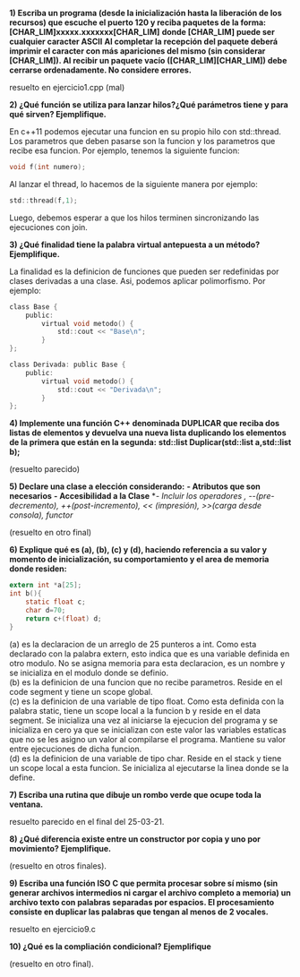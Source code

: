 **1) Escriba un programa (desde la inicialización hasta la liberación de los recursos) que escuche el puerto 120 y reciba paquetes de la forma: 		[CHAR_LIM]xxxxx.xxxxxxx[CHAR_LIM]**
**donde [CHAR_LIM] puede ser cualquier caracter ASCII**
**Al completar la recepción del paquete deberá imprimir el caracter con más apariciones del mismo (sin considerar [CHAR_LIM]). Al recibir un paquete vacío ([CHAR_LIM][CHAR_LIM]) debe cerrarse ordenadamente. No considere errores.**

resuelto en ejercicio1.cpp (mal)

**2) ¿Qué función se utiliza para lanzar hilos?¿Qué parámetros tiene y para qué sirven? Ejemplifique.**

En c++11 podemos ejecutar una funcion en su propio hilo con std::thread. Los parametros que deben pasarse son la funcion y los parametros que recibe esa funcion. Por ejemplo, tenemos la siguiente funcion:  

```c
void f(int numero);
```
Al lanzar el thread, lo hacemos de la siguiente manera por ejemplo:

```c
std::thread(f,1);
```
Luego, debemos esperar a que los hilos terminen sincronizando las ejecuciones con join.  

**3) ¿Qué finalidad tiene la palabra virtual antepuesta a un método? Ejemplifique.**

La finalidad es la definicion de funciones que pueden ser redefinidas por clases derivadas a una clase. Asi, podemos aplicar polimorfismo. Por ejemplo:  
```c
class Base {
	public:
		virtual void metodo() {
			std::cout << "Base\n";
		}
};

class Derivada: public Base {
	public:
		virtual void metodo() {
			std::cout << "Derivada\n";
		}
};
```

**4) Implemente una función C++ denominada DUPLICAR que reciba dos listas de elementos y devuelva una nueva lista duplicando los elementos de la primera que están en la segunda:**
		**std::list<T> Duplicar(std::list<T> a,std::list<T> b);**

(resuelto parecido)

**5) Declare una clase a elección considerando:**
		**- Atributos que son necesarios**
		**- Accesibilidad a la Clase**
		**- Incluir los operadores *, --(pre-decremento), ++(post-incremento), << (impresión), >>(carga desde consola), functor**

(resuelto en otro final)

**6) Explique qué es (a), (b), (c) y (d), haciendo referencia a su valor y momento de inicialización, su comportamiento y el area de memoria donde residen:**

```c
extern int *a[25];
int b(){
	static float c;
	char d=70;
	return c+(float) d;
}
```

(a) es la declaracion de un arreglo de 25 punteros a int. Como esta declarado con la palabra extern, esto indica que es una variable definida en otro modulo. No se asigna memoria para esta declaracion, es un nombre y se inicializa en el modulo donde se definio.   
(b) es la definicion de una funcion que no recibe parametros. Reside en el code segment y tiene un scope global.  
(c) es la definicion de una variable de tipo float. Como esta definida con la palabra static, tiene un scope local a la funcion b y reside en el data segment. Se inicializa una vez al iniciarse la ejecucion del programa y se inicializa en cero ya que se inicializan con este valor las variables estaticas que no se les asigno un valor al compilarse el programa. Mantiene su valor entre ejecuciones de dicha funcion.    
(d) es la definicion de una variable de tipo char. Reside en el stack y tiene un scope local a esta funcion. Se inicializa al ejecutarse la linea donde se la define.  

**7) Escriba una rutina que dibuje un rombo verde que ocupe toda la ventana.**

resuelto parecido en el final del 25-03-21.

**8) ¿Qué diferencia existe entre un constructor por copia y uno por movimiento? Ejemplifique.**

(resuelto en otros finales).

**9) Escriba una función ISO C que permita procesar sobre sí mismo (sin generar archivos intermedios ni cargar el archivo completo a memoria) un archivo texto con palabras separadas por espacios. El procesamiento consiste en duplicar las palabras que tengan al menos de 2 vocales.**

resuelto en ejercicio9.c

**10) ¿Qué es la compliación condicional? Ejemplifique**

(resuelto en otro final).
